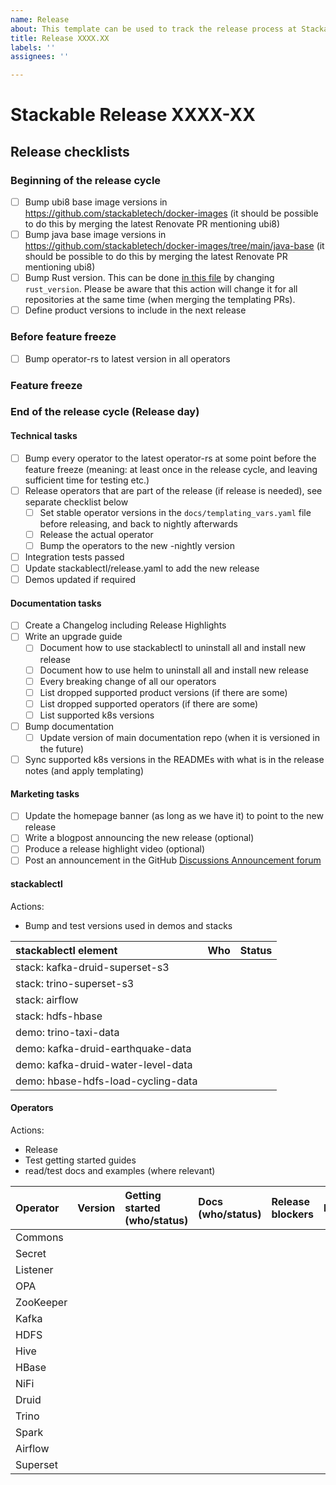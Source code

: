 ```yaml
---
name: Release
about: This template can be used to track the release process at Stackable
title: Release XXXX.XX
labels: ''
assignees: ''

---
```


# Stackable Release XXXX-XX

## Release checklists

### Beginning of the release cycle

- [ ] Bump ubi8 base image versions in https://github.com/stackabletech/docker-images (it should be possible to do this by merging the latest Renovate PR mentioning ubi8)
- [ ] Bump java base image versions in https://github.com/stackabletech/docker-images/tree/main/java-base (it should be possible to do this by merging the latest Renovate PR mentioning ubi8)
- [ ] Bump Rust version. This can be done [in this file](https://github.com/stackabletech/operator-templating/blob/main/repositories.yaml) by changing `rust_version`. Please be aware that this action will change it for all repositories at the same time (when merging the templating PRs).
- [ ] Define product versions to include in the next release

### Before feature freeze

- [ ] Bump operator-rs to latest version in all operators

### Feature freeze

### End of the release cycle (Release day)

#### Technical tasks
- [ ] Bump every operator to the latest operator-rs at some point before the feature freeze (meaning: at least once in the release cycle, and leaving sufficient time for testing etc.)
- [ ] Release operators that are part of the release (if release is needed), see separate checklist below
  - [ ] Set stable operator versions in the `docs/templating_vars.yaml` file before releasing, and back to nightly afterwards
  - [ ] Release the actual operator
  - [ ] Bump the operators to the new -nightly version
- [ ] Integration tests passed
- [ ] Update stackablectl/release.yaml to add the new release
- [ ] Demos updated if required

#### Documentation tasks
- [ ] Create a Changelog including Release Highlights
- [ ] Write an upgrade guide
  - [ ] Document how to use stackablectl to uninstall all and install new release
  - [ ] Document how to use helm to uninstall all and install new release
  - [ ] Every breaking change of all our operators
  - [ ] List dropped supported product versions (if there are some)
  - [ ] List dropped supported operators (if there are some)
  - [ ] List supported k8s versions
- [ ] Bump documentation
  - [ ] Update version of main documentation repo (when it is versioned in the future)
- [ ] Sync supported k8s versions in the READMEs with what is in the release notes (and apply templating)

#### Marketing tasks
- [ ] Update the homepage banner (as long as we have it) to point to the new release
- [ ] Write a blogpost announcing the new release (optional)
- [ ] Produce a release highlight video (optional)
- [ ] Post an announcement in the GitHub [Discussions Announcement forum](https://github.com/stackabletech/community/discussions/categories/announcements)

#### stackablectl

Actions:
* Bump and test versions used in demos and stacks

| stackablectl element | Who | Status |
| :--- | :--- | :--- |
| stack: kafka-druid-superset-s3 |  |  |
| stack: trino-superset-s3 | |  |
| stack: airflow | |  |
| stack: hdfs-hbase | | |
| demo: trino-taxi-data | | |
| demo: kafka-druid-earthquake-data | ||
| demo: kafka-druid-water-level-data | | |
| demo: hbase-hdfs-load-cycling-data | | |

#### Operators

Actions:
* Release
* Test getting started guides
* read/test docs and examples (where relevant)

| Operator  | Version | Getting started (who/status) | Docs (who/status) | Release blockers | PR  |
| :-------- | :-----: | :--------------------------- | :---------------- | :--------------- | :-- |
| Commons   |         |                              |                   |                  |     |
| Secret    |         |                              |                   |                  |     |
| Listener  |         |                              |                   |                  |     |
| OPA       |         |                              |                   |                  |     |
| ZooKeeper |         |                              |                   |                  |     |
| Kafka     |         |                              |                   |                  |     |
| HDFS      |         |                              |                   |                  |     |
| Hive      |         |                              |                   |                  |     |
| HBase     |         |                              |                   |                  |     |
| NiFi      |         |                              |                   |                  |     |
| Druid     |         |                              |                   |                  |     |
| Trino     |         |                              |                   |                  |     |
| Spark     |         |                              |                   |                  |     |
| Airflow   |         |                              |                   |                  |     |
| Superset  |         |                              |                   |                  |     |
